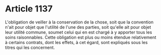 # Article 1137

L'obligation de veiller à la conservation de la chose, soit que la convention n'ait pour objet que l'utilité de l'une des parties, soit qu'elle ait pour objet leur utilité commune, soumet celui qui en est chargé à y apporter tous les soins      raisonnables. Cette obligation est plus ou moins étendue relativement à certains contrats, dont les effets, à cet égard, sont expliqués sous les titres qui les concernent.